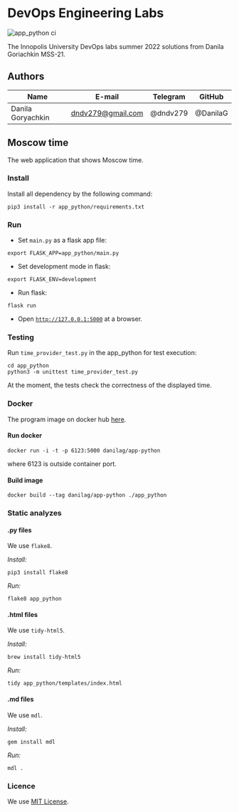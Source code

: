 # DevOps Engineering Labs

![app_python ci](https://github.com/DanilaG/devops_labs/actions/workflows/ci.yml/badge.svg)

The Innopolis University DevOps labs summer 2022 solutions
from Danila Goriachkin MSS-21.

## Authors

| Name              | E-mail            | Telegram | GitHub   |
| ----------------- | ----------------- | -------- | -------- |
| Danila Goryachkin | dndv279@gmail.com | @dndv279 | @DanilaG |

## Moscow time

The web application that shows Moscow time.

### Install

Install all dependency by the following command:

```
pip3 install -r app_python/requirements.txt
```

### Run

- Set `main.py` as a flask app file:

```
export FLASK_APP=app_python/main.py
```

- Set development mode in flask:

```
export FLASK_ENV=development
```

- Run flask:

```
flask run
```

- Open [`http://127.0.0.1:5000`](http://127.0.0.1:5000) at a browser.

### Testing

Run `time_provider_test.py` in the app_python for test execution:

```
cd app_python
python3 -m unittest time_provider_test.py
```

At the moment, the tests check the correctness of the displayed time.

### Docker

The program image on docker hub [here](https://hub.docker.com/r/danilag/app-python).

#### Run docker

```
docker run -i -t -p 6123:5000 danilag/app-python
```

where 6123 is outside container port.

#### Build image

```
docker build --tag danilag/app-python ./app_python
```

### Static analyzes

#### .py files

We use `flake8`.

*Install:*

```
pip3 install flake8
```

*Run:*

```
flake8 app_python
```

#### .html files

We use `tidy-html5`.

*Install:*

```
brew install tidy-html5
```

*Run:*

```
tidy app_python/templates/index.html
```

#### .md files

We use `mdl`.

*Install:*

```
gem install mdl
```

*Run:*

```
mdl .
```

### Licence

We use [MIT License](app_python/LICENSE).
